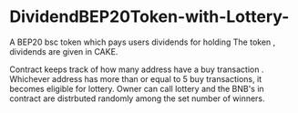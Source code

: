 # DividendBEP20Token-with-Lottery-
A BEP20 bsc token which pays users dividends for holding The token , dividends are given in CAKE.

Contract keeps track of how many address have a buy transaction . Whichever address has more than or equal to 5 buy transactions, it becomes eligible for lottery.
Owner can call lottery and the BNB's in contract are distrbuted randomly among the set number of winners.
